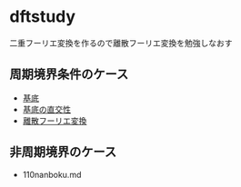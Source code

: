 # dftstudy
二重フーリエ変換を作るので離散フーリエ変換を勉強しなおす

## 周期境界条件のケース

* [基底](/100sincos.md)
* [基底の直交性](/101tyokkou.md)
* [離散フーリエ変換](102henkan.md)

## 非周期境界のケース

* 110nanboku.md
